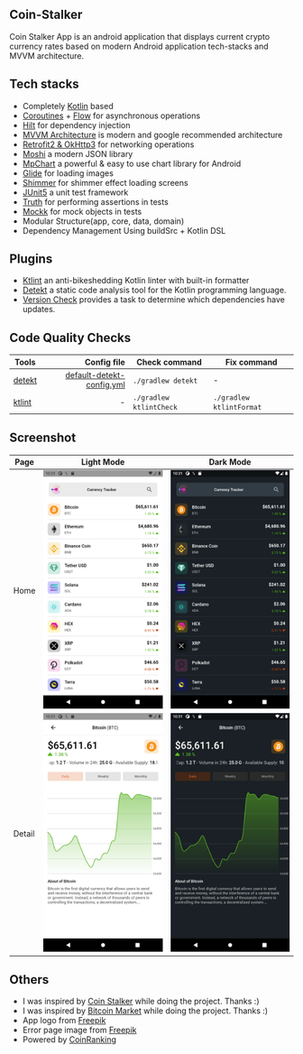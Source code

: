 ## Coin-Stalker
Coin Stalker App is an android application that displays current crypto currency rates based on modern Android application tech-stacks and MVVM architecture.

## Tech stacks
- Completely [Kotlin](https://kotlinlang.org/) based 
- [Coroutines](https://github.com/Kotlin/kotlinx.coroutines) + [Flow](https://kotlin.github.io/kotlinx.coroutines/kotlinx-coroutines-core/kotlinx.coroutines.flow/) for asynchronous operations
- [Hilt](https://dagger.dev/hilt/) for dependency injection
- [MVVM Architecture](https://developer.android.com/jetpack/guide) is modern and google recommended architecture
- [Retrofit2 & OkHttp3](https://github.com/square/retrofit) for networking operations
- [Moshi](https://github.com/square/moshi/) a modern JSON library
- [MpChart](https://github.com/PhilJay/MPAndroidChart) a powerful & easy to use chart library for Android 
- [Glide](https://github.com/bumptech/glide) for loading images
- [Shimmer](https://github.com/facebook/shimmer-android) for shimmer effect loading screens
- [JUnit5](https://junit.org/junit5/docs/current/user-guide/) a unit test framework
- [Truth](https://truth.dev) for performing assertions in tests
- [Mockk](https://mockk.io) for mock objects in tests
- Modular Structure(app, core, data, domain)
- Dependency Management Using buildSrc + Kotlin DSL

## Plugins
- [Ktlint](https://github.com/JLLeitschuh/ktlint-gradle) an anti-bikeshedding Kotlin linter with built-in formatter
- [Detekt](https://detekt.github.io/detekt/gradle.html) a static code analysis tool for the Kotlin programming language.
- [Version Check](https://github.com/ben-manes/gradle-versions-plugin) provides a task to determine which dependencies have updates.

## Code Quality Checks

 | Tools                                                   | Config file                                                                       | Check command             | Fix command               |
|---------------------------------------------------------|----------------------------------------------------------------------------------:|---------------------------|---------------------------|
| [detekt](https://detekt.github.io/detekt/gradle.html)          | [default-detekt-config.yml](https://github.com/barissaglam/Coin-Stalker/blob/main/detekt/default-detekt-config.yml)     | `./gradlew detekt`        | -                         |
| [ktlint](https://github.com/JLLeitschuh/ktlint-gradle)  | -                                                                                 | `./gradlew ktlintCheck`   | `./gradlew ktlintFormat`  |


## Screenshot
| Page  | Light Mode                                        | Dark Mode |
|-------|---------------------------------------------------|------------------------------------------|
| Home | <img src="art/home-light.png" width="250"> |<img src="art/home-dark.png" width="250"> |
| Detail | <img src="art/detail-light.png" width="250"> |<img src="art/detail-dark.png" width="250"> |

## Others
- I was inspired by [Coin Stalker](https://github.com/furkanaskin/CoinStalker) while doing the project. Thanks :)
- I was inspired by [Bitcoin Market](https://github.com/mertceyhan/bitcoin-market-android) while doing the project. Thanks :)
- App logo from [Freepik](https://www.freepik.com/free-vector/gradient-c-logo-template-collection_13403316.htm#page=1&query=c%20logo&position=0&from_view=search)
- Error page image from [Freepik](https://www.freepik.com/free-vector/feeling-sorry-concept-illustration_10117948.htm#page=1&query=feeling%20sorry&position=0&from_view=search)
- Powered by [CoinRanking](https://developers.coinranking.com)

